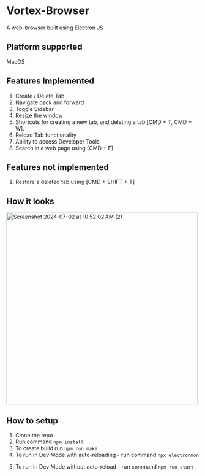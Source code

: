 # Vortex-Browser
A web-browser built using Electron JS

## Platform supported
MacOS

## Features Implemented
1. Create / Delete Tab
2. Navigate back and forward
3. Toggle Sidebar
4. Resize the window
5. Shortcuts for creating a new tab, and deleting a tab [CMD + T, CMD + W].
6. Reload Tab functionality
7. Ability to access Developer Tools
8. Search in a web page using [CMD + F]


## Features not implemented
1. Restore a deleted tab using [CMD + SHIFT + T]



## How it looks
<img width="500" alt="Screenshot 2024-07-02 at 10 52 02 AM (2)" src="https://github.com/neoFinch/Vortex-Browser/assets/14983412/12db1c72-eb1b-402d-a4b3-c9b1cf32ed22">

## How to setup
1. Clone the repo
2. Run command `npm install`
3. To create build run `npm run make`
4. To run in Dev Mode with auto-reloading - run command `npx electronmon .`
5. To run in Dev Mode without auto-reload - run command `npm run start`

